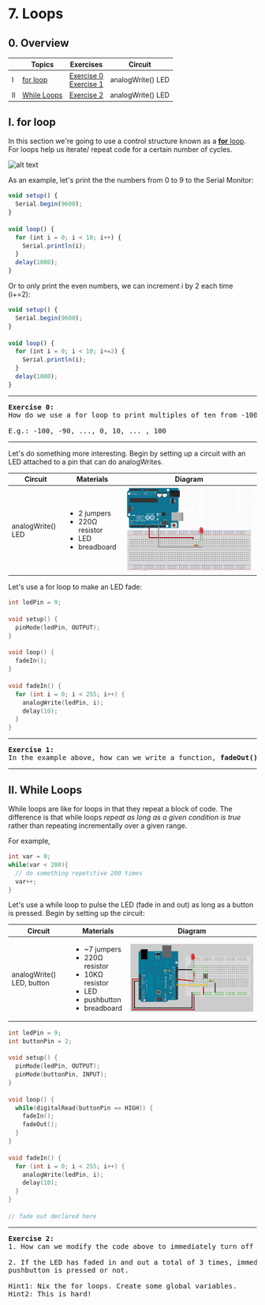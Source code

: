 # 7. Loops

## 0. Overview

|  | Topics | Exercises | Circuit |
| --- | --- | --- | --- |
| I | [for loop](#i-for-loop) | [Exercise 0](#ex0) <br>[Exercise 1](#ex1)   | analogWrite() LED |
| II | [While Loops](#ii-while-loops) | [Exercise 2](#ex2)  | analogWrite() LED |


## I. for loop

In this section we're going to use a control structure known as a [**for** loop](https://www.arduino.cc/en/Reference/For). For loops help us iterate/ repeat code for a certain number of cycles.

![alt text](https://www.arduino.cc/en/uploads/Reference/ForLoopIllustrated.png)

As an example, let's print the the numbers from 0 to 9 to the Serial Monitor:

```javascript
void setup() {
  Serial.begin(9600);
}

void loop() {
  for (int i = 0; i < 10; i++) {
    Serial.println(i);
  }
  delay(1000);
}
```

Or to only print the even numbers, we can increment i by 2 each time (i+=2):

```javascript
void setup() {
  Serial.begin(9600);
}

void loop() {
  for (int i = 0; i < 10; i+=2) {
    Serial.println(i);
  }
  delay(1000);
}
```

---

<a name="ex0"></a>
<pre>
<b>Exercise 0:</b>
How do we use a for loop to print multiples of ten from -100 to 100?

E.g.: -100, -90, ..., 0, 10, ... , 100
</pre>

---

Let's do something more interesting. Begin by setting up a circuit with an LED attached to a pin that can do analogWrites.

| Circuit | Materials | Diagram |
| --- | --- | --- |
| analogWrite() LED | <ul><li>2 jumpers</li><li>220Ω resistor</li><li>LED</li><li>breadboard</li></ul> | ![arduino](../images/arduinores.jpg) |

Let's use a for loop to make an LED fade:

```c++
int ledPin = 9;

void setup() {
  pinMode(ledPin, OUTPUT);
}

void loop() {
  fadeIn();
}

void fadeIn() {
  for (int i = 0; i < 255; i++) {
    analogWrite(ledPin, i);
    delay(10);
  }
}
```

---

<a name="ex1"></a>
<pre>
<b>Exercise 1:</b>
In the example above, how can we write a function, <b>fadeOut()</b>, that causes the LED to fade out rather than in?
</pre>

---

## II. While Loops

While loops are like for loops in that they repeat a block of code. The difference is that while loops *repeat as long as a given condition is true* rather than repeating incrementally over a given range.

For example,

```c++
int var = 0;
while(var < 200){
  // do something repetitive 200 times
  var++;
}
```

Let's use a while loop to pulse the LED (fade in and out) as long as a button is pressed. Begin by setting up the circuit:

| Circuit | Materials | Diagram |
| --- | --- | --- |
| analogWrite() LED, button | <ul><li>~7 jumpers</li><li>220Ω resistor</li><li>10KΩ resistor</li><li>LED</li><li>pushbutton</li><li>breadboard</li></ul> | ![arduino button fade](../images/arduino_button_fade.png) |


```c++
int ledPin = 9;
int buttonPin = 2;

void setup() {
  pinMode(ledPin, OUTPUT);
  pinMode(buttonPin, INPUT);
}

void loop() {
  while(digitalRead(buttonPin == HIGH)) {
    fadeIn();
    fadeOut();
  }
}

void fadeIn() {
  for (int i = 0; i < 255; i++) {
    analogWrite(ledPin, i);
    delay(10);
  }
}

// fade out declared here
```

---

<a name="ex2"></a>
<pre>
<b>Exercise 2:</b>
1. How can we modify the code above to immediately turn off the LED when the finger is released, but preserve that brightness level and <em>resume</em> at that brightness when the button is re-pressed.

2. If the LED has faded in and out a total of 3 times, immediately turn off the LED, no matter whether the
pushbutton is pressed or not.

Hint1: Nix the for loops. Create some global variables.
Hint2: This is hard!
</pre>
